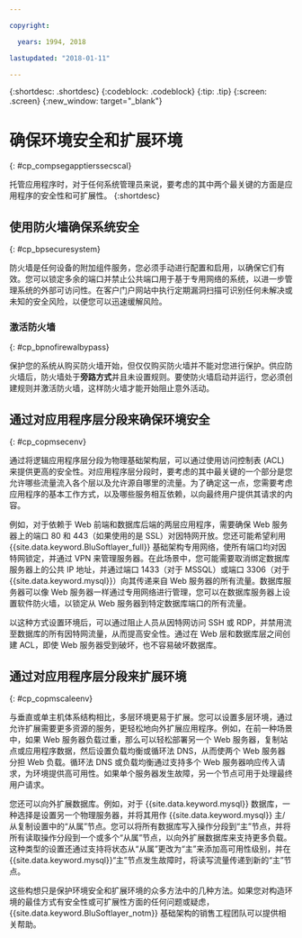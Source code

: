 ```yaml
---

copyright:

  years: 1994, 2018

lastupdated: "2018-01-11"

---
```


{:shortdesc: .shortdesc}
{:codeblock: .codeblock}
{:tip: .tip}
{:screen: .screen}
{:new_window: target="_blank"}

# 确保环境安全和扩展环境
{: #cp_compsegapptierssecscal}

托管应用程序时，对于任何系统管理员来说，要考虑的其中两个最关键的方面是应用程序的安全性和可扩展性。
{:shortdesc}

## 使用防火墙确保系统安全
{: #cp_bpsecuresystem}

防火墙是任何设备的附加组件服务，您必须手动进行配置和启用，以确保它们有效。您可以锁定多余的端口并禁止公共端口用于基于专用网络的系统，以进一步管理系统的外部可访问性。在客户门户网站中执行定期漏洞扫描可识别任何未解决或未知的安全风险，以便您可以迅速缓解风险。

### 激活防火墙
{: #cp_bpnofirewalbypass}

保护您的系统从购买防火墙开始，但仅仅购买防火墙并不能对您进行保护。供应防火墙后，防火墙处于**旁路方式**并且未设置规则。要使防火墙启动并运行，您必须创建规则并激活防火墙，这样防火墙才能开始阻止意外活动。


## 通过对应用程序层分段来确保环境安全
{: #cp_copmsecenv}

通过将逻辑应用程序层分段为物理基础架构层，可以通过使用访问控制表 (ACL) 来提供更高的安全性。对应用程序层分段时，要考虑的其中最关键的一个部分是您允许哪些流量流入各个层以及允许源自哪里的流量。为了确定这一点，您需要考虑应用程序的基本工作方式，以及哪些服务相互依赖，以向最终用户提供其请求的内容。

例如，对于依赖于 Web 前端和数据库后端的两层应用程序，需要确保 Web 服务器上的端口 80 和 443（如果使用的是 SSL）对因特网开放。您还可能希望利用 {{site.data.keyword.BluSoftlayer_full}} 基础架构专用网络，使所有端口均对因特网锁定，并通过 VPN 来管理服务器。在此场景中，您可能需要取消绑定数据库服务器上的公共 IP 地址，并通过端口 1433（对于 MSSQL）或端口 3306（对于 {{site.data.keyword.mysql}}）向其传递来自 Web 服务器的所有流量。数据库服务器可以像 Web 服务器一样通过专用网络进行管理，您可以在数据库服务器上设置软件防火墙，以锁定从 Web 服务器到特定数据库端口的所有流量。

以这种方式设置环境后，可以通过阻止人员从因特网访问 SSH 或 RDP，并禁用流至数据库的所有因特网流量，从而提高安全性。通过在 Web 层和数据库层之间创建 ACL，即使 Web 服务器受到破坏，也不容易破坏数据库。

## 通过对应用程序层分段来扩展环境
{: #cp_copmscaleenv}

与垂直或单主机体系结构相比，多层环境更易于扩展。您可以设置多层环境，通过允许扩展需要更多资源的服务，更轻松地向外扩展应用程序。例如，在前一种场景中，如果 Web 服务器负载过重，那么可以轻松部署另一个 Web 服务器，复制站点或应用程序数据，然后设置负载均衡或循环法 DNS，从而使两个 Web 服务器分担 Web 负载。循环法 DNS 或负载均衡通过支持多个 Web 服务器响应传入请求，为环境提供高可用性。如果单个服务器发生故障，另一个节点可用于处理最终用户请求。

您还可以向外扩展数据库。例如，对于 {{site.data.keyword.mysql}} 数据库，一种选择是设置另一个物理服务器，并将其用作 {{site.data.keyword.mysql}} 主/从复制设置中的“从属”节点。您可以将所有数据库写入操作分段到“主”节点，并将所有读取操作分段到一个或多个“从属”节点，以向外扩展数据库来支持更多负载。这种类型的设置还通过支持将状态从“从属”更改为“主”来添加高可用性级别，并在 {{site.data.keyword.mysql}}“主”节点发生故障时，将读写流量传递到新的“主”节点。

这些构想只是保护环境安全和扩展环境的众多方法中的几种方法。如果您对构造环境的最佳方式有安全性或可扩展性方面的任何问题或疑虑，{{site.data.keyword.BluSoftlayer_notm}} 基础架构的销售工程团队可以提供相关帮助。
